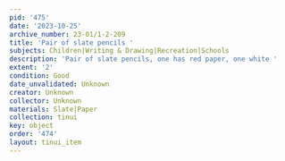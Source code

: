 ```yaml
---
pid: '475'
date: '2023-10-25'
archive_number: 23-01/1-2-209
title: 'Pair of slate pencils '
subjects: Children|Writing & Drawing|Recreation|Schools
description: 'Pair of slate pencils, one has red paper, one white '
extent: '2'
condition: Good
date_unvalidated: Unknown
creator: Unknown
collector: Unknown
materials: Slate|Paper
collection: tinui
key: object
order: '474'
layout: tinui_item
---
```

